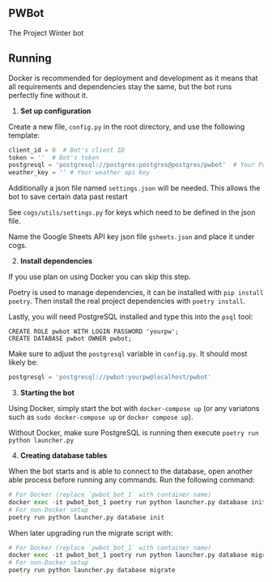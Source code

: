 ## PWBot

The Project Winter bot

## Running

Docker is recommended for deployment and development as it means that all requirements and
dependencies stay the same, but the bot runs perfectly fine without it.

1. **Set up configuration**

Create a new file, `config.py` in the root directory, and use the following template:

```py
client_id = 0  # Bot's client ID
token = ''  # Bot's token
postgresql = 'postgresql://postgres:postgres@postgres/pwbot'  # Your PostgreSQL info
weather_key = '' # Your weather api key
```

Additionally a json file named `settings.json` will be needed. This allows the bot to save
certain data past restart

See `cogs/utils/settings.py` for keys which need to be defined in the json file.

Name the Google Sheets API key json file `gsheets.json` and place it under cogs.

2. **Install dependencies**

If you use plan on using Docker you can skip this step.

Poetry is used to manage dependencies, it can be installed with `pip install poetry`.
Then install the real project dependencies with `poetry install`.

Lastly, you will need PostgreSQL installed and type this into the `psql` tool:
```
CREATE ROLE pwbot WITH LOGIN PASSWORD 'yourpw';
CREATE DATABASE pwbot OWNER pwbot;
```

Make sure to adjust the `postgresql` variable in `config.py`. It should most likely be:
```python
postgresql = 'postgresql://pwbot:yourpw@localhost/pwbot'
```

3. **Starting the bot**

Using Docker, simply start the bot with `docker-compose up` (or any variatons such as
`sudo docker-compose up` or `docker compose up`).

Without Docker, make sure PostgreSQL is running then execute `poetry run python launcher.py`

4. **Creating database tables**

When the bot starts and is able to connect to the database, open another able process before
running any commands. Run the following command:
```python
# For Docker (replace `pwbot_bot_1` with container name)
docker exec -it pwbot_bot_1 poetry run python launcher.py database init
# For non-Docker setup
poetry run python launcher.py database init
```

When later upgrading run the migrate script with:
```python
# For Docker (replace `pwbot_bot_1` with container name)
docker exec -it pwbot_bot_1 poetry run python launcher.py database migrate
# For non-Docker setup
poetry run python launcher.py database migrate
```
